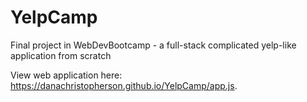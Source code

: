 # YelpCamp
Final project in WebDevBootcamp - a full-stack complicated yelp-like application from scratch

View web application here: https://danachristopherson.github.io/YelpCamp/app.js.
